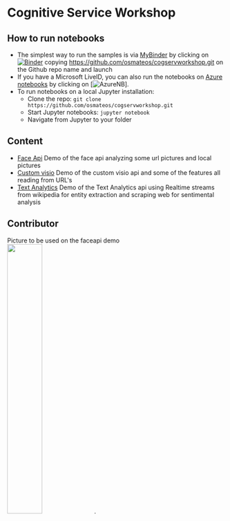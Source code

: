 # Cognitive Service Workshop


## How to run notebooks
* The simplest way to run the samples is via [MyBinder](https://mybinder.org) by clicking on [![Binder](https://mybinder.org/badge.svg)](https://mybinder.org/)
copying  https://github.com/osmateos/cogservworkshop.git on the Github repo name and launch
* If you have a Microsoft LiveID, you can also run the notebooks on [Azure notebooks](https://notebooks.azure.com) by clicking on [![AzureNB](https://notebooks.azure.com/launch.png)].
* To run notebooks on a local Jupyter installation:
    * Clone the repo: `git clone https://github.com/osmateos/cogservworkshop.git`
    * Start Jupyter notebooks: `jupyter notebook`
    * Navigate from Jupyter to your folder

## Content
- [Face Api](FaceAPIbinder.ipynb)
Demo of the face api analyzing some url pictures and local pictures
- [Custom visio](VisionAPIbinder.ipynb)
Demo of the custom visio api and some of the features all reading from URL's 
- [Text Analytics](wikianalyticsbinder.ipynb)
Demo of the Text Analytics api using Realtime streams from wikipedia for entity extraction and scraping web for sentimental analysis

## Contributor
Picture to be used on the faceapi demo
<br>
<img src="face.jpg" width="40%">.